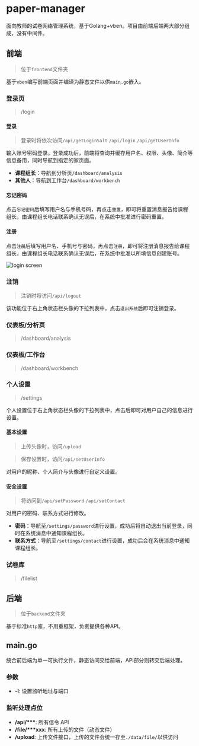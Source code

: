 # paper-manager
面向教师的试卷网络管理系统，基于Golang+vben。项目由前端后端两大部分组成，没有中间件。
## 前端
> 位于`frontend`文件夹

基于`vben`编写前端页面并编译为静态文件以供`main.go`嵌入。
### 登录页
> /login

#### 登录
> 登录时将依次访问`/api/getLoginSalt` `/api/login` `/api/getUserInfo`

输入账号密码登录。登录成功后，前端将查询并缓存用户名、权限、头像、简介等信息备用，同时导航到指定的家页面。
- **课程组长**：导航到分析页`/dashboard/analysis`
- **其他人**：导航到工作台`/dashboard/workbench`
#### 忘记密码
点击`忘记密码`后填写用户名与手机号码，再点击`重置`，即可将重置消息报告给课程组长，由课程组长电话联系确认无误后，在系统中批准进行密码重置。
#### 注册
点击`注册`后填写用户名、手机号与密码，再点击`注册`，即可将注册消息报告给课程组长，由课程组长电话联系确认无误后，在系统中批准以所填信息创建账号。

![login screen](https://user-images.githubusercontent.com/41315874/226117983-c1e69916-def0-4746-939a-5041412b755f.png)

### 注销
> 注销时将访问`/api/logout`

该功能位于右上角状态栏头像的下拉列表中，点击`退出系统`后即可注销登录。
### 仪表板/分析页
> /dashboard/analysis

### 仪表板/工作台
> /dashboard/workbench

### 个人设置
> /settings

个人设置位于右上角状态栏头像的下拉列表中，点击后即可对用户自己的信息进行设置。
#### 基本设置
> 上传头像时，访问`/upload`

> 保存设置时，访问`/api/setUserInfo`

对用户的昵称、个人简介与头像进行自定义设置。
#### 安全设置
> 将访问到`/api/setPassword` `/api/setContact`

对用户的密码、联系方式进行修改。
- **密码**：导航至`/settings/password`进行设置，成功后将自动退出当前登录，同时在系统消息中通知课程组长。
- **联系方式**：导航至`/settings/contact`进行设置，成功后会在系统消息中通知课程组长。

### 试卷库
> /filelist


## 后端
> 位于`backend`文件夹

基于标准`http`库，不用重框架，负责提供各种API。
## main.go
统合前后端为单一可执行文件，静态访问交给前端，API部分则转交后端处理。
### 参数
- **-l**: 设置监听地址与端口
### 监听处理点位
- **/api/\*\*\***: 所有信令 API
- **/file/\*\*\*xxx**: 所有上传的文件（动态文件）
- **/upload**: 上传文件接口，上传的文件会统一存至`./data/file/`以供访问

